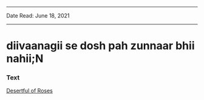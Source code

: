 
---

Date Read: June 18, 2021

---


# diivaanagii se dosh pah zunnaar bhii nahii;N


### Text

[Desertful of Roses](http://www.columbia.edu/itc/mealac/pritchett/00ghalib/112/index_112.html)

